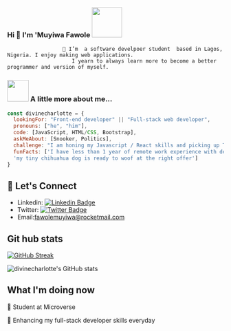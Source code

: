 ### Hi 👋 I'm 'Muyiwa Fawole <img src="https://media.giphy.com/media/26Fxy3Iz1ari8oytO/giphy.gif" width="70">



                      🔭 I’m  a software develpoer student  based in Lagos, Nigeria. I enjoy making web applications.
                         I yearn to always learn more to become a better programmer and version of myself.
### <img src="https://media.giphy.com/media/kbVuid1Ak3uEHJUMVO/giphy.gif" width="50"> A little more about me...  

```javascript
const divinecharlotte = {
  lookingFor: "Front-end developer" || "Full-stack web developer",
  pronouns: ["he", "him"],
  code: [JavaScript, HTML/CSS, Bootstrap],
  askMeAbout: [Snooker, Politics],
  challenge: "I am honing my Javascript / React skills and picking up TypeScript",
  funFacts: ['I have less than 1 year of remote work experience with devs from all over the world', 
  'my tiny chihuahua dog is ready to woof at the right offer']
}
```
## 📲 Let's Connect
- Linkedin: [![Linkedin Badge](https://img.shields.io/badge/-Oluwamuyiwa%20Lola%20Fawole-blue?style=flat-square&logo=Linkedin&logoColor=white&link=https://www.linkedin.com/in/muyiwa-fawole/)](https://www.linkedin.com/in/muyiwa-fawole/)
- Twitter: [![Twitter Badge](https://img.shields.io/badge/-@samlorlah_-1ca0f1?style=flat-square&labelColor=1ca0f1&logo=twitter&logoColor=white&link=https://twitter.com/samlorlah)](https://twitter.com/samlorlah)
- Email:[fawolemuyiwa@rocketmail.com](fawolemuyiwa@rocketmail.com)


## Git hub stats

[![GitHub Streak](http://github-readme-streak-stats.herokuapp.com?user=divinecharlotte&theme=elegant&date_format=M%20j%5B%2C%20Y%5D&currStreakLabel=54AEFF&border=AFB8C18B&background=F6F8FA0F&ring=FFBC00&fire=FFBC00&sideLabels=00DB49&dates=8A8FA0&stroke=AFB8C128&sideNums=8A8FA0&currStreakNum=8A8FA0)](https://git.io/streak-stats)

![divinecharlotte's GitHub stats](https://github-readme-stats.vercel.app/api?username=divinecharlotte&count_private=true&theme=dark&show_icons=true&bg_color=F6F8FA0F&title_color=00DB49&text_color=8A8FA0&icon_color=FFBC00&border_color=AFB8C175)

## What I'm doing now
🔭 Student at Microverse

🌱 Enhancing my full-stack developer skills everyday
